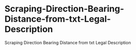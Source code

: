 # Scraping-Direction-Bearing-Distance-from-txt-Legal-Description
Scraping Direction Bearing Distance from txt Legal Description
